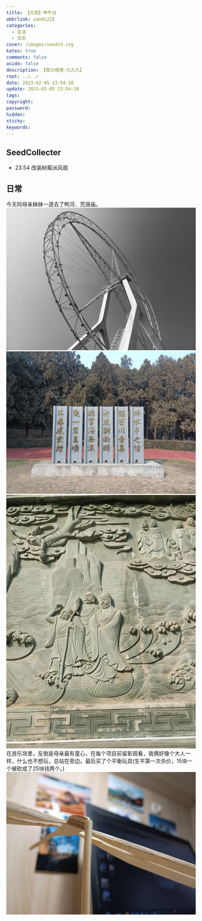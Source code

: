 ```yaml
---
title: 【元宵】甲午日
abbrlink: sands215
categories:
  - 生活
  - 日志
cover: /images/sands3.svg
katex: true
comments: false
aside: false
description: 【聚沙成塔·九九九】
root: ../../
date: 2023-02-05 23:54:18
update: 2023-02-05 23:54:18
tags:
copyright:
password:
hidden:
sticky:
keywords:
---
```


## SeedCollecter
- 23:54 改装树莓派风扇


## 日常
今天同母亲妹妹一道去了鸭河、荒唐庙。
![摩天轮](../../../images/20230102/IMG_20230205_154611.jpg)
![鸭河水库坝颂](../../../images/20230102/IMG_20230205_135714.jpg)
![大菩萨像下面地基上浮雕的人物很像『天书奇谭』里头的老爷爷](../../../images/20230102/IMG_20230205_144102.jpg)
在游乐场里，反倒是母亲最有童心，在每个项目前留影观看，我俩好像个大人一样，什么也不想玩，总站在旁边。最后买了个平衡玩具(生平第一次杀价，15块一个被砍成了25块钱两个。)
![](../../../images/20230102/IMG_20230211_204635.jpg)

